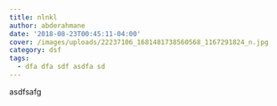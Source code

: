 ```yaml
---
title: nlnkl
author: abderahmane
date: '2018-08-23T00:45:11-04:00'
cover: /images/uploads/22237106_1681481738560568_1167291824_n.jpg
category: dsf
tags:
  - dfa dfa sdf asdfa sd
---
```

asdfsafg
